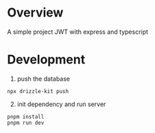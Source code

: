 # Overview

A simple project JWT with express and typescript

# Development

1. push the database

```
npx drizzle-kit push
```

2. init dependency and run server

```
pnpm install
pnpm run dev
```
